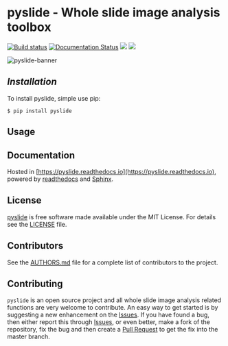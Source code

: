 # **pyslide - Whole slide image analysis toolbox**
[![Build status](https://travis-ci.org/PingjunChen/pyslide.svg?master)](https://travis-ci.org/PingjunChen)
[![Documentation Status](https://readthedocs.org/projects/pyslide/badge/?version=latest)](https://pyslide.readthedocs.io/en/latest/?badge=latest)
![](https://img.shields.io/github/license/PingjunChen/pyslide.svg)
![](https://img.shields.io/github/stars/PingjunChen/pyslide.svg)

![pyslide-banner](./docs/wsi-thyroid-fs-slide.png)

## *Installation*
To install pyslide, simple use pip:
```
$ pip install pyslide
```

## Usage


## Documentation
Hosted in [https://pyslide.readthedocs.io](https://pyslide.readthedocs.io), powered by [readthedocs](https://readthedocs.org) and [Sphinx](http://www.sphinx-doc.org).


## License
[pyslide](https://github.com/PingjunChen/pyslide) is free software made available under the MIT License. For details see the [LICENSE](LICENSE) file.

## Contributors
See the [AUTHORS.md](AUTHORS.md) file for a complete list of contributors to the project.

## Contributing
``pyslide`` is an open source project and all whole slide image analysis related functions are very welcome to contribute. An easy way to get started is by suggesting a new enhancement on the [Issues](https://github.com/PingjunChen/pyslide/issues). If you have found a bug, then either report this through [Issues](https://github.com/PingjunChen/pyslide/issues), or even better, make a fork of the repository, fix the bug and then create a [Pull Request](https://github.com/PingjunChen/pyslide/pulls) to get the fix into the master branch.
